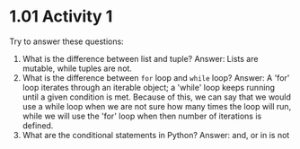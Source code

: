 # 1.01 Activity 1

Try to answer these questions:

1. What is the difference between list and tuple?
Answer: Lists are mutable, while tuples are not.
2. What is the difference between `for` loop and `while` loop?
Answer: A 'for' loop iterates through an iterable object; a 'while' loop 
keeps running until a given condition is met. Because of this, we can say 
that we would use a while loop when we are not sure how many times the 
loop will run, while we will use the 'for' loop when then number of 
iterations is defined.
 3. What are the conditional statements in Python?
Answer:
and, or
in
is
not
